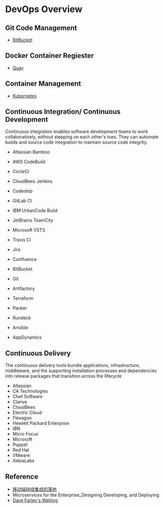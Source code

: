 # DevOps Overview

## Git Code Management

* [BitBucket](https://bitbucket.org/)

## Docker Container Regiester
 
* [Quay](https://www.openshift.com/products/quay)
  
## Container Management

* [Kubernetes](https://kubernetes.io/)
  
## Continuous Integration/ Continuous Development

Continuous integration enables software development teams to work collaboratively, without stepping on each other's toes. They can automate builds and source code integration to maintain source code integrity.

* Atlassian Bamboo
* AWS CodeBuild
* CircleCI
* CloudBees Jenkins
* Codeship
* GitLab CI
* IBM UrbanCode Build
* JetBrains TeamCity
* Microsoft VSTS
* Travis CI

* Jira
* Confluence
* BitBucket
* Git
* Artifactory
* Terraform
* Packer
* Rundeck
* Ansible
* AppDynamics

## Continuous Delivery

The continuous delivery tools bundle applications, infrastructure, middleware, and the supporting installation processes and dependencies into release packages that transition across the lifecycle

* Atlassian
* CA Technologies
* Chef Software
* Clarive
* CloudBees
* Electric Cloud
* Flexagon
* Hewlett Packard Enterprise
* IBN
* Micro Focus
* Microsoft
* Puppet
* Red Hat
* VMware
* XebiaLabs
  
## Reference

* [移动端持续集成的落地](https://mp.weixin.qq.com/s/1nlK6Nt3ewS7f4PkVU6IBA )
* Microservices for the Enterprise_Designing Developing, and Deploying
* [Dave Farley's Weblog](http://www.davefarley.net)